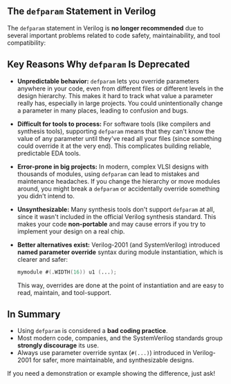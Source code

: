 ## The `defparam` Statement in Verilog

The `defparam` statement in Verilog is **no longer recommended** due to several important problems related to code safety, maintainability, and tool compatibility:

## Key Reasons Why `defparam` Is Deprecated

- **Unpredictable behavior:** `defparam` lets you override parameters anywhere in your code, even from different files or different levels in the design hierarchy. This makes it hard to track what value a parameter really has, especially in large projects. You could unintentionally change a parameter in many places, leading to confusion and bugs.

- **Difficult for tools to process:** For software tools (like compilers and synthesis tools), supporting `defparam` means that they can't know the value of any parameter until they've read all your files (since something could override it at the very end). This complicates building reliable, predictable EDA tools.

- **Error-prone in big projects:** In modern, complex VLSI designs with thousands of modules, using `defparam` can lead to mistakes and maintenance headaches. If you change the hierarchy or move modules around, you might break a `defparam` or accidentally override something you didn't intend to.

- **Unsynthesizable:** Many synthesis tools don't support `defparam` at all, since it wasn't included in the official Verilog synthesis standard. This makes your code **non-portable** and may cause errors if you try to implement your design on a real chip.

- **Better alternatives exist:** Verilog-2001 (and SystemVerilog) introduced **named parameter override** syntax during module instantiation, which is clearer and safer:
  ```verilog
  mymodule #(.WIDTH(16)) u1 (...);
  ```
  This way, overrides are done at the point of instantiation and are easy to read, maintain, and tool-support.

## In Summary

- Using `defparam` is considered a **bad coding practice**.
- Most modern code, companies, and the SystemVerilog standards group **strongly discourage** its use.
- Always use parameter override syntax (`#(...)`) introduced in Verilog-2001 for safer, more maintainable, and synthesizable designs.

If you need a demonstration or example showing the difference, just ask!

